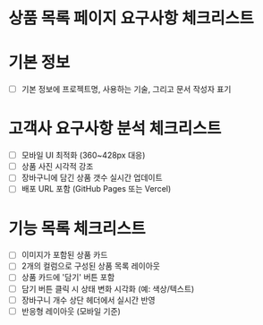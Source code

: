 # 상품 목록 페이지 요구사항 체크리스트

# 기본 정보
- [ ] 기본 정보에 프로젝트명, 사용하는 기술, 그리고 문서 작성자 표기

# 고객사 요구사항 분석 체크리스트
- [ ] 모바일 UI 최적화 (360~428px 대응)
- [ ] 상품 사진 시각적 강조
- [ ] 장바구니에 담긴 상품 갯수 실시간 업데이트
- [ ] 배포 URL 포함 (GitHub Pages 또는 Vercel)

# 기능 목록 체크리스트
- [ ] 이미지가 포함된 상품 카드
- [ ] 2개의 컬럼으로 구성된 상품 목록 레이아웃
- [ ] 상품 카드에 '담기' 버튼 포함
- [ ] 담기 버튼 클릭 시 상태 변화 시각화 (예: 색상/텍스트)
- [ ] 장바구니 개수 상단 헤더에서 실시간 반영
- [ ] 반응형 레이아웃 (모바일 기준)